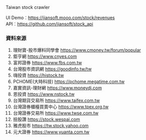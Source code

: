 
Taiwan stock crawler

UI Demo︰https://jiansoft.mooo.com/stock/revenues  
API︰https://github.com/jiansoft/stock_api 

### 資料來源
1. 理財寶-股市爆料同學會 https://www.cmoney.tw/forum/popular
2. 鉅亨網 https://www.cnyes.com
3. 富邦證券 https://www.fbs.com.tw
4. 台灣股市資訊網 https://goodinfo.tw/tw
5. 嗨投資 https://histock.tw
6. PCHOME(大時科技) https://pchome.megatime.com.tw
7. 嘉實資訊-理財網 https://www.moneydj.com
8. 恩投資 https://www.nstock.tw
9. 台灣期貨交易所 https://www.taifex.com.tw
10. 台灣證券櫃檯買賣中心 https://www.tpex.org.tw
11. 台灣證券交易所 https://www.twse.com.tw
12. 撿股讚 https://stock.wespai.com
13. 雅虎股市 https://tw.stock.yahoo.com
14. 元大證券 https://www.yuanta.com.tw
